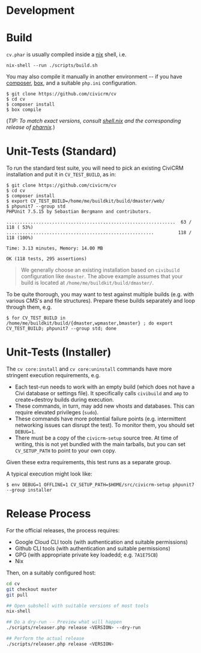 # Development

Build
=====

`cv.phar` is usually compiled inside a [nix](https://nixos.org/download.html) shell, i.e.

```
nix-shell --run ./scripts/build.sh
```

You may also compile it manually in another environment -- if you have [composer](https://getcomposer.org/),
[box](http://box-project.github.io/box2/), and a suitable `php.ini` configuration.

```
$ git clone https://github.com/civicrm/cv
$ cd cv
$ composer install
$ box compile
```

(*TIP: To match exact versions, consult [shell.nix](shell.nix) and the corresponding release of [pharnix](https://github.com/totten/pharnix).*)

Unit-Tests (Standard)
=====================

To run the standard test suite, you will need to pick an existing CiviCRM
installation and put it in `CV_TEST_BUILD`, as in:

```
$ git clone https://github.com/civicrm/cv
$ cd cv
$ composer install
$ export CV_TEST_BUILD=/home/me/buildkit/build/dmaster/web/
$ phpunit7 --group std
PHPUnit 7.5.15 by Sebastian Bergmann and contributors.

...............................................................  63 / 118 ( 53%)
.......................................................         118 / 118 (100%)

Time: 3.13 minutes, Memory: 14.00 MB

OK (118 tests, 295 assertions)
```

> We generally choose an existing installation based on `civibuild`
> configuration like `dmaster`. The above example assumes that your
> build is located at `/home/me/buildkit/build/dmaster/`.


To be quite thorough, you may want to test against multiple builds (e.g.
with various CMS's and file structures).  Prepare these builds separately
and loop through them, e.g.

```
$ for CV_TEST_BUILD in /home/me/buildkit/build/{dmaster,wpmaster,bmaster} ; do export CV_TEST_BUILD; phpunit7 --group std; done
```

Unit-Tests (Installer)
======================

The `cv core:install` and `cv core:uninstall` commands have more stringent execution requirements, e.g.

* Each test-run needs to work with an empty build (which does not have a Civi database or settings file).
  It specifically calls `civibuild` and `amp` to create+destroy builds during execution.
* These commands, in turn, may add new vhosts and databases. This can require elevated privileges (`sudo`).
* These commands have more potential failure points (e.g. intermittent networking issues can disrupt
  the test). To monitor them, you should set `DEBUG=1`.
* There must be a copy of the `civicrm-setup` source tree.  At time of writing, this is not yet bundled with
  the main tarballs, but you can set `CV_SETUP_PATH` to point to your own copy.

Given these extra requirements, this test runs as a separate group.

A typical execution might look like:

```
$ env DEBUG=1 OFFLINE=1 CV_SETUP_PATH=$HOME/src/civicrm-setup phpunit7 --group installer
```

Release Process
===============

For the official releases, the process requires:

* Google Cloud CLI tools (with authentication and suitable permissions)
	<!-- gcloud cli has login command that should be sufficient -->
* Github CLI tools (with authentication and suitable permissions)
	<!-- you can create personal developer API key in github web UI -->
* GPG (with appropriate private key loadedd; e.g. `7A1E75CB`)
* Nix

Then, on a suitably configured host:

```bash
cd cv
git checkout master
git pull

## Open subshell with suitable versions of most tools
nix-shell

## Do a dry-run -- Preview what will happen
./scripts/releaser.php release <VERSION> --dry-run

## Perform the actual release
./scripts/releaser.php release <VERSION>
```
